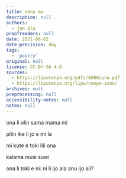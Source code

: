 ```yaml
---
title: nena ma
description: null
authors:
  - jan ala
proofreaders: null
date: 2021-08-02
date-precision: day
tags:
  - 'poetry'
original: null
license: CC-BY-SA 4.0
sources:
  - https://liputenpo.org/pdfs/0006suno.pdf
  - https://liputenpo.org/lipu/nanpa-suno/
archives: null
preprocessing: null
accessibility-notes: null
notes: null
---
```


ona li olin sama mama mi

pilin ike li jo e mi la

mi kute e toki lili ona

kalama musi suwi

ona li toki e ni: ni li ijo ala anu ijo ali?